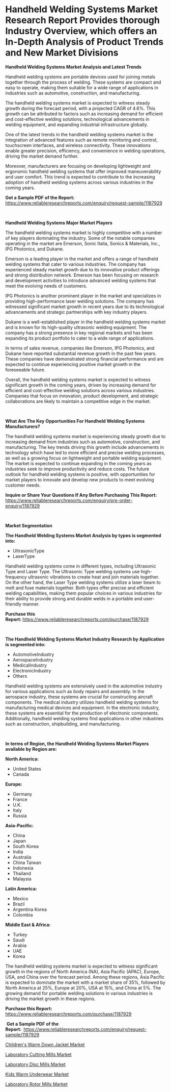 <p><h1>Handheld Welding Systems Market Research Report Provides thorough Industry Overview, which offers an In-Depth Analysis of Product Trends and New Market Divisions</h1></p><p><strong>Handheld Welding Systems Market Analysis and Latest Trends</strong></p>
<p><p>Handheld welding systems are portable devices used for joining metals together through the process of welding. These systems are compact and easy to operate, making them suitable for a wide range of applications in industries such as automotive, construction, and manufacturing.</p><p>The handheld welding systems market is expected to witness steady growth during the forecast period, with a projected CAGR of 4.6%. This growth can be attributed to factors such as increasing demand for efficient and cost-effective welding solutions, technological advancements in welding equipment, and expanding industrial infrastructure globally.</p><p>One of the latest trends in the handheld welding systems market is the integration of advanced features such as remote monitoring and control, touchscreen interfaces, and wireless connectivity. These innovations enable greater precision, efficiency, and convenience in welding operations, driving the market demand further.</p><p>Moreover, manufacturers are focusing on developing lightweight and ergonomic handheld welding systems that offer improved maneuverability and user comfort. This trend is expected to contribute to the increasing adoption of handheld welding systems across various industries in the coming years.</p></p>
<p><strong>Get a Sample PDF of the Report:&nbsp;</strong> <a href="https://www.reliableresearchreports.com/enquiry/request-sample/1187929">https://www.reliableresearchreports.com/enquiry/request-sample/1187929</a></p>
<p>&nbsp;</p>
<p><strong>Handheld Welding Systems Major Market Players</strong></p>
<p><p>The handheld welding systems market is highly competitive with a number of key players dominating the industry. Some of the notable companies operating in the market are Emerson, Sonic Italia, Sonics & Materials, Inc., IPG Photonics, and Dukane.</p><p>Emerson is a leading player in the market and offers a range of handheld welding systems that cater to various industries. The company has experienced steady market growth due to its innovative product offerings and strong distribution network. Emerson has been focusing on research and development activities to introduce advanced welding systems that meet the evolving needs of customers.</p><p>IPG Photonics is another prominent player in the market and specializes in providing high-performance laser welding solutions. The company has witnessed significant market growth in recent years due to its technological advancements and strategic partnerships with key industry players.</p><p>Dukane is a well-established player in the handheld welding systems market and is known for its high-quality ultrasonic welding equipment. The company has a strong presence in key regional markets and has been expanding its product portfolio to cater to a wide range of applications.</p><p>In terms of sales revenue, companies like Emerson, IPG Photonics, and Dukane have reported substantial revenue growth in the past few years. These companies have demonstrated strong financial performance and are expected to continue experiencing positive market growth in the foreseeable future.</p><p>Overall, the handheld welding systems market is expected to witness significant growth in the coming years, driven by increasing demand for efficient and cost-effective welding solutions across various industries. Companies that focus on innovation, product development, and strategic collaborations are likely to maintain a competitive edge in the market.</p></p>
<p>&nbsp;</p>
<p><strong>What Are The Key Opportunities For Handheld Welding Systems Manufacturers?</strong></p>
<p><p>The handheld welding systems market is experiencing steady growth due to increasing demand from industries such as automotive, construction, and manufacturing. The key trends driving this growth include advancements in technology which have led to more efficient and precise welding processes, as well as a growing focus on lightweight and portable welding equipment. The market is expected to continue expanding in the coming years as industries seek to improve productivity and reduce costs. The future outlook for handheld welding systems is positive, with opportunities for market players to innovate and develop new products to meet evolving customer needs.</p></p>
<p><strong>Inquire or Share Your Questions If Any Before Purchasing This Report:</strong> <a href="https://www.reliableresearchreports.com/enquiry/pre-order-enquiry/1187929">https://www.reliableresearchreports.com/enquiry/pre-order-enquiry/1187929</a></p>
<p>&nbsp;</p>
<p><strong>Market Segmentation</strong></p>
<p><strong>The Handheld Welding Systems Market Analysis by types is segmented into:</strong></p>
<p><ul><li>UltrasonicType</li><li>LaserType</li></ul></p>
<p><p>Handheld welding systems come in different types, including Ultrasonic Type and Laser Type. The Ultrasonic Type welding systems use high-frequency ultrasonic vibrations to create heat and join materials together. On the other hand, the Laser Type welding systems utilize a laser beam to melt and fuse materials together. Both types offer precise and efficient welding capabilities, making them popular choices in various industries for their ability to provide strong and durable welds in a portable and user-friendly manner.</p></p>
<p><strong>Purchase this Report:&nbsp;</strong><a href="https://www.reliableresearchreports.com/purchase/1187929">https://www.reliableresearchreports.com/purchase/1187929</a></p>
<p>&nbsp;</p>
<p><strong>The Handheld Welding Systems Market Industry Research by Application is segmented into:</strong></p>
<p><ul><li>AutomotiveIndustry</li><li>AerospaceIndustry</li><li>MedicalIndustry</li><li>ElectronicIndustry</li><li>Others</li></ul></p>
<p><p>Handheld welding systems are extensively used in the automotive industry for various applications such as body repairs and assembly. In the aerospace industry, these systems are crucial for constructing aircraft components. The medical industry utilizes handheld welding systems for manufacturing medical devices and equipment. In the electronic industry, these systems are essential for the production of electronic components. Additionally, handheld welding systems find applications in other industries such as construction, shipbuilding, and manufacturing.</p></p>
<p>&nbsp;</p>
<p><strong>In terms of Region, the Handheld Welding Systems Market Players available by Region are:</strong></p>
<p>
    <p> <strong> North America: </strong>
        <ul>
            <li>United States</li>
            <li>Canada</li>
        </ul>
        </p> 
    <p> <strong> Europe: </strong>
        <ul>
            <li>Germany</li>
            <li>France</li>
            <li>U.K.</li>
            <li>Italy</li>
            <li>Russia</li>
        </ul>
        </p> 
    <p> <strong> Asia-Pacific: </strong>
        <ul>
            <li>China</li>
            <li>Japan</li>
            <li>South Korea</li>
            <li>India</li>
            <li>Australia</li>
            <li>China Taiwan</li>
            <li>Indonesia</li>
            <li>Thailand</li>
            <li>Malaysia</li>
        </ul>
        </p> 
    <p> <strong> Latin America: </strong>
        <ul>
            <li>Mexico</li>
            <li>Brazil</li>
            <li>Argentina Korea</li>
            <li>Colombia</li>
        </ul>
        </p> 
    <p> <strong> Middle East & Africa: </strong>
        <ul>
            <li>Turkey</li>
            <li>Saudi</li>
            <li>Arabia</li>
            <li>UAE</li>
            <li>Korea</li>
        </ul>
    </p>
    </p>
<p><p>The handheld welding systems market is expected to witness significant growth in the regions of North America (NA), Asia Pacific (APAC), Europe, USA, and China over the forecast period. Among these regions, Asia Pacific is expected to dominate the market with a market share of 35%, followed by North America at 25%, Europe at 20%, USA at 15%, and China at 5%. The growing demand for portable welding solutions in various industries is driving the market growth in these regions.</p></p>
<p><strong>Purchase this Report: </strong><a href="https://www.reliableresearchreports.com/purchase/1187929">https://www.reliableresearchreports.com/purchase/1187929</a></p>
<p>&nbsp;<strong>Get a Sample PDF of the Report:&nbsp;&nbsp;</strong><a href="https://www.reliableresearchreports.com/enquiry/request-sample/1187929">https://www.reliableresearchreports.com/enquiry/request-sample/1187929</a></p>
<p><strong></strong></p>
<p><p><a href="https://view.publitas.com/reportprime-1/insights-into-childrens-warm-down-jacket-market-size-analysing-market-share-trends-and-growth-from-2024-to-2031/">Children's Warm Down Jacket Market</a></p><p><a href="https://metal-farmhouse-e95.notion.site/Insights-into-Laboratory-Cutting-Mills-Market-Size-Analysing-Market-Share-Trends-and-Growth-from--05b6e15d282546b597ee36681827a09d">Laboratory Cutting Mills Market</a></p><p><a href="https://crocus-run-b5a.notion.site/Laboratory-Disc-Mills-Market-Research-Report-Provides-Critical-Insights-that-can-help-Shape-Business-d4678b8e058c478592820ff66d270d42">Laboratory Disc Mills Market</a></p><p><a href="https://view.publitas.com/reportprime-1/kids-warm-underwear-market-with-the-goal-of-estimating-the-market-size-and-future-growth-potential-of-various-market-segments-based-on-component-applications-end-user-and-region/">Kids Warm Underwear Market</a></p><p><a href="https://gratis-rainforest-2ca.notion.site/Laboratory-Rotor-Mills-Market-Furnish-Information-about-Market-Size-Market-Share-Market-Dynamics--75750ad9a8e64536bd74a9456487293c">Laboratory Rotor Mills Market</a></p></p>